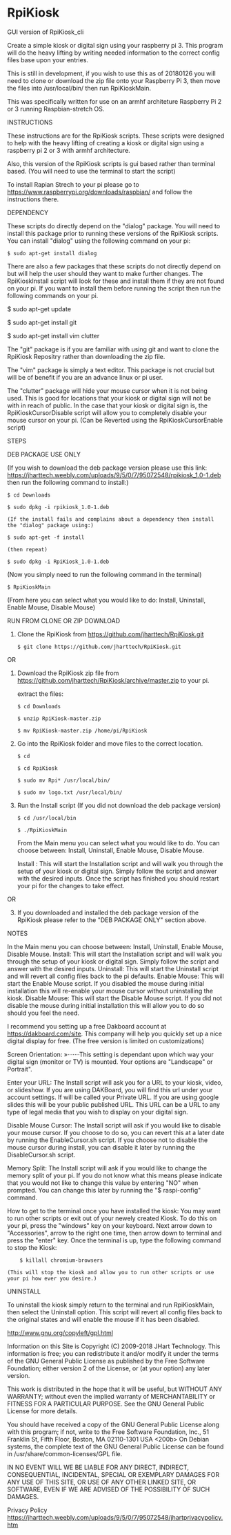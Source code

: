 # RpiKiosk
GUI version of RpiKiosk_cli

Create a simple kiosk or digital sign using your raspberry pi 3.  This program will do the heavy lifting by writing needed information to the correct config files base upon your entries.

This is still in development, if you wish to use this as of 20180126 you will need to clone or download the zip file onto your Raspberry Pi 3, then move the files into /usr/local/bin/ then run RpiKioskMain.

This was specifically written for use on an armhf architeture Raspberry Pi 2 or 3 running Raspbian-stretch OS.

INSTRUCTIONS

These instructions are for the RpiKiosk scripts.  These scripts were designed to help with the heavy lifting of creating a kiosk or digital sign using a raspberry pi 2 or 3 with armhf architecture.

Also, this version of the RpiKiosk scripts is gui based rather than terminal based. (You will need to use the terminal to start the script)

To install Rapian Strech to your pi please go to https://www.raspberrypi.org/downloads/raspbian/ and follow the instructions there.

DEPENDENCY

These scripts do directly depend on the "dialog" package.  You will need to install this package prior to running these versions of the RpiKiosk scripts. You can install "dialog" using the following command on your pi:

	$ sudo apt-get install dialog

There are also a few packages that these scripts do not directly depend on but will help the user should they want to make further changes.  The RpiKioskInstall script will look for these and install them if they are not found on your pi.  If you want to install them before running the script then run the following commands on your pi.

$ sudo apt-get update

$ sudo apt-get install git

$ sudo apt-get install vim clutter

The "git" package is if you are familiar with using git and want to clone the RpiKiosk Repositry rather than downloading the zip file.

The "vim" package is simply a text editor.  This package is not crucial but will be of benefit if you are an advance linux or pi user.

The "clutter" package will hide your mouse cursor when it is not being used.  This is good for locations that your kiosk or digital sign will not be with in reach of public.  In the case that your kiosk or digital sign is, the RpiKioskCursorDisable script will allow you to completely disable your mouse cursor on your pi. (Can be Reverted using the RpiKioskCursorEnable script)

STEPS

DEB PACKAGE USE ONLY

(If you wish to download the deb package version please use this link: https://jharttech.weebly.com/uploads/9/5/0/7/95072548/rpikiosk_1.0-1.deb   then run the following command to install:)

	$ cd Downloads

	$ sudo dpkg -i rpikiosk_1.0-1.deb

	(If the install fails and complains about a dependency then install the "dialog" package using:)

	$ sudo apt-get -f install

	(then repeat)

	$ sudo dpkg -i RpiKiosk_1.0-1.deb

(Now you simply need to run the following command in the terminal)

	$ RpiKioskMain

(From here you can select what you would like to do: Install, Uninstall, Enable Mouse, Disable Mouse)

RUN FROM CLONE OR ZIP DOWNLOAD

1.	Clone the RpiKiosk from https://github.com/jharttech/RpiKiosk.git

		$ git clone https://github.com/jharttech/RpiKiosk.git

OR

1.	Download the RpiKiosk zip file from https://github.com/jharttech/RpiKiosk/archive/master.zip to your pi.

	extract the files:

		$ cd Downloads

		$ unzip RpiKiosk-master.zip

		$ mv RpiKiosk-master.zip /home/pi/RpiKiosk

2.	Go into the RpiKiosk folder and move files to the correct location.

		$ cd

		$ cd RpiKiosk

		$ sudo mv Rpi* /usr/local/bin/

		$ sudo mv logo.txt /usr/local/bin/

3.	Run the Install script (If you did not download the deb package version)

		$ cd /usr/local/bin

		$ ./RpiKioskMain

	From the Main menu you can select what you would like to do.  You can choose between: Install, Uninstall, Enable Mouse, Disable Mouse.

	Install : This will start the Installation script and will walk you through the setup of your kiosk or digital sign.  Simply follow the script and answer with the desired inputs.  Once the script has finished you should restart your pi for the changes to take effect.

OR

3.	If you downloaded and installed the deb package version of the RpiKiosk please refer to the "DEB PACKAGE ONLY" section above.

NOTES

In the Main menu you can choose between: Install, Uninstall, Enable Mouse, Disable Mouse.
	Install: This will start the Installation script and will walk you through the setup of your kiosk or digital sign.  Simply follow the script and answer with the desired inputs.
	Uninstall: This will start the Uninstall script and will revert all config files back to the pi defaults.
	Enable Mouse: This will start the Enable Mouse script.  If you disabled the mouse during initial installation this will re-enable your mouse cursor without uninstalling the kiosk.
	Disable Mouse: This will start the Disable Mouse script.  If you did not disable the mouse during initial installation this will allow you to do so should you feel the need.

I recommend you setting up a free Dakboard account at https://dakboard.com/site.  This company will help you quickly set up a nice digital display for free. (The free version is limited on customizations)

Screen Orientation:
»·······This setting is dependant upon which way your digital sign (monitor or TV) is mounted.  Your options are "Landscape" or Portrait".

Enter your URL:
	The Install script will ask you for a URL to your kiosk, video, or slideshow.  If you are using DAKBoard, you will find this url under your account settings.  If will be called your Private URL.  If you are using google slides this will be your public published URL.  This URL can be a URL to any type of legal media that you wish to display on your digital sign.

Disable Mouse Cursor:
	The Install script will ask if you would like to disable your mouse cursor.  If you choose to do so, you can revert this at a later date by running the EnableCursor.sh script.  If you choose not to disable the mouse cursor during install, you can disable it later by running the DisableCursor.sh script.

Memory Split:
	The Install script will ask if you would like to change the memory split of your pi.  If you do not know what this means please indicate that you would not like to change this value by entering "NO" when prompted.  You can change this later by running the "$ raspi-config" command.

How to get to the terminal once you have installed the kiosk:
	You may want to run other scripts or exit out of your newely created Kiosk.  To do this on your pi, press the "windows" key on your keyboard.  Next arrow down to "Accessories", arrow to the right one time, then arrow down to terminal and press the "enter" key.  Once the terminal is up, type the following command to stop the Kiosk:

		$ killall chromium-browsers

	(This will stop the kiosk and allow you to run other scripts or use your pi how ever you desire.)

UNINSTALL

To uninstall the kiosk simply return to the terminal and run RpiKioskMain, then select the Uninstall option.  This script will revert all config files back to the original states and will enable the mouse if it has been disabled.


http://www.gnu.org/copyleft/gpl.html

Information on this Site is Copyright (C) 2009-2018 JHart Technology.
This information is free; you can redistribute it and/or modify it under the terms of the GNU General Public License as published by the Free Software Foundation; either version 2 of the License, or (at your option) any later version.

This work is distributed in the hope that it will be useful, but WITHOUT ANY WARRANTY; without even the implied warranty of MERCHANTABILITY or FITNESS FOR A PARTICULAR PURPOSE. See the GNU General Public License for more details.

You should have received a copy of the GNU General Public License along with this program; if not, write to the Free Software Foundation, Inc., 51 Franklin St, Fifth Floor, Boston, MA 02110-1301 USA
<200b>
On Debian systems, the complete text of the GNU General Public License can be found in /usr/share/common-licenses/GPL file.


IN NO EVENT WILL WE BE LIABLE FOR ANY DIRECT, INDIRECT, CONSEQUENTIAL, INCIDENTAL, SPECIAL OR EXEMPLARY DAMAGES FOR ANY USE OF THIS SITE, OR USE OF ANY OTHER LINKED SITE, OR SOFTWARE, EVEN IF WE ARE ADVISED OF THE POSSIBILITY OF SUCH DAMAGES.

Privacy Policy
https://jharttech.weebly.com/uploads/9/5/0/7/95072548/jhartprivacypolicy.htm

